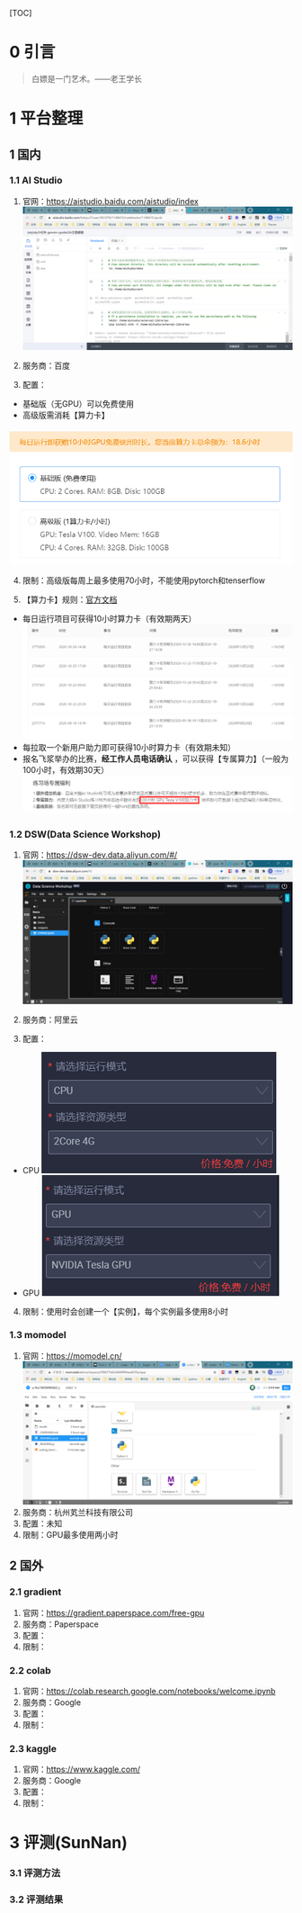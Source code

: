 [TOC]

# 0 引言
> 白嫖是一门艺术。——老王学长
# 1 平台整理
## 1 国内
### 1.1 AI Studio
1) 官网：https://aistudio.baidu.com/aistudio/index  
![](./assets/aistudio1.png)

2) 服务商：百度  
3) 配置：
- 基础版（无GPU）可以免费使用
- 高级版需消耗【算力卡】

![](./assets/aistudio.png)

4) 限制：高级版每周上最多使用70小时，不能使用pytorch和tenserflow

5) 【算力卡】规则：[官方文档](https://ai.baidu.com/ai-doc/AISTUDIO/nk39v9kec)
- 每日运行项目可获得10小时算力卡（有效期两天）
![](./assets/aistudio2.png)
- 每拉取一个新用户助力即可获得10小时算力卡（有效期未知）
- 报名飞浆举办的比赛，**经工作人员电话确认** ，可以获得【专属算力】（一般为100小时，有效期30天）
![](./assets/aistudio3.png)

### 1.2 DSW(Data Science Workshop)
1) 官网：https://dsw-dev.data.aliyun.com/#/  
![](./assets/dsw.png)

2) 服务商：阿里云  
3) 配置：
- CPU
![](./assets/dsw_cpu.png)
- GPU
![](./assets/dsw_gpu.png)

4) 限制：使用时会创建一个【实例】，每个实例最多使用8小时
### 1.3 momodel
1) 官网：https://momodel.cn/  
![](./assets/momodel.png)
2) 服务商：杭州芄兰科技有限公司
3) 配置：未知
4) 限制：GPU最多使用两小时

## 2 国外
### 2.1 gradient
1) 官网：https://gradient.paperspace.com/free-gpu
2) 服务商：Paperspace
3) 配置：
4) 限制：
### 2.2 colab
1) 官网：https://colab.research.google.com/notebooks/welcome.ipynb
2) 服务商：Google
3) 配置：
4) 限制：
### 2.3 kaggle
1) 官网：https://www.kaggle.com/
2) 服务商：Google
3) 配置：
4) 限制：

# 3 评测(SunNan)
### 3.1 评测方法
### 3.2 评测结果